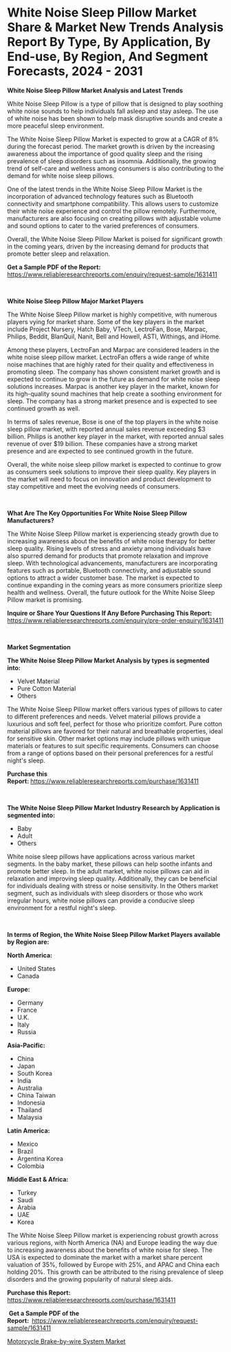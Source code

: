 <p><h1>White Noise Sleep Pillow Market Share & Market New Trends Analysis Report By Type, By Application, By End-use, By Region, And Segment Forecasts, 2024 - 2031</h1></p><p><strong>White Noise Sleep Pillow Market Analysis and Latest Trends</strong></p>
<p><p>White Noise Sleep Pillow is a type of pillow that is designed to play soothing white noise sounds to help individuals fall asleep and stay asleep. The use of white noise has been shown to help mask disruptive sounds and create a more peaceful sleep environment.</p><p>The White Noise Sleep Pillow Market is expected to grow at a CAGR of 8% during the forecast period. The market growth is driven by the increasing awareness about the importance of good quality sleep and the rising prevalence of sleep disorders such as insomnia. Additionally, the growing trend of self-care and wellness among consumers is also contributing to the demand for white noise sleep pillows.</p><p>One of the latest trends in the White Noise Sleep Pillow Market is the incorporation of advanced technology features such as Bluetooth connectivity and smartphone compatibility. This allows users to customize their white noise experience and control the pillow remotely. Furthermore, manufacturers are also focusing on creating pillows with adjustable volume and sound options to cater to the varied preferences of consumers.</p><p>Overall, the White Noise Sleep Pillow Market is poised for significant growth in the coming years, driven by the increasing demand for products that promote better sleep and relaxation.</p></p>
<p><strong>Get a Sample PDF of the Report:&nbsp;</strong> <a href="https://www.reliableresearchreports.com/enquiry/request-sample/1631411">https://www.reliableresearchreports.com/enquiry/request-sample/1631411</a></p>
<p>&nbsp;</p>
<p><strong>White Noise Sleep Pillow Major Market Players</strong></p>
<p><p>The White Noise Sleep Pillow market is highly competitive, with numerous players vying for market share. Some of the key players in the market include Project Nursery, Hatch Baby, VTech, LectroFan, Bose, Marpac, Philips, Beddit, BlanQuil, Nanit, Bell and Howell, ASTI, Withings, and iHome.</p><p>Among these players, LectroFan and Marpac are considered leaders in the white noise sleep pillow market. LectroFan offers a wide range of white noise machines that are highly rated for their quality and effectiveness in promoting sleep. The company has shown consistent market growth and is expected to continue to grow in the future as demand for white noise sleep solutions increases. Marpac is another key player in the market, known for its high-quality sound machines that help create a soothing environment for sleep. The company has a strong market presence and is expected to see continued growth as well.</p><p>In terms of sales revenue, Bose is one of the top players in the white noise sleep pillow market, with reported annual sales revenue exceeding $3 billion. Philips is another key player in the market, with reported annual sales revenue of over $19 billion. These companies have a strong market presence and are expected to see continued growth in the future.</p><p>Overall, the white noise sleep pillow market is expected to continue to grow as consumers seek solutions to improve their sleep quality. Key players in the market will need to focus on innovation and product development to stay competitive and meet the evolving needs of consumers.</p></p>
<p>&nbsp;</p>
<p><strong>What Are The Key Opportunities For White Noise Sleep Pillow Manufacturers?</strong></p>
<p><p>The White Noise Sleep Pillow market is experiencing steady growth due to increasing awareness about the benefits of white noise therapy for better sleep quality. Rising levels of stress and anxiety among individuals have also spurred demand for products that promote relaxation and improve sleep. With technological advancements, manufacturers are incorporating features such as portable, Bluetooth connectivity, and adjustable sound options to attract a wider customer base. The market is expected to continue expanding in the coming years as more consumers prioritize sleep health and wellness. Overall, the future outlook for the White Noise Sleep Pillow market is promising.</p></p>
<p><strong>Inquire or Share Your Questions If Any Before Purchasing This Report:</strong> <a href="https://www.reliableresearchreports.com/enquiry/pre-order-enquiry/1631411">https://www.reliableresearchreports.com/enquiry/pre-order-enquiry/1631411</a></p>
<p>&nbsp;</p>
<p><strong>Market Segmentation</strong></p>
<p><strong>The White Noise Sleep Pillow Market Analysis by types is segmented into:</strong></p>
<p><ul><li>Velvet Material</li><li>Pure Cotton Material</li><li>Others</li></ul></p>
<p><p>The White Noise Sleep Pillow market offers various types of pillows to cater to different preferences and needs. Velvet material pillows provide a luxurious and soft feel, perfect for those who prioritize comfort. Pure cotton material pillows are favored for their natural and breathable properties, ideal for sensitive skin. Other market options may include pillows with unique materials or features to suit specific requirements. Consumers can choose from a range of options based on their personal preferences for a restful night's sleep.</p></p>
<p><strong>Purchase this Report:&nbsp;</strong><a href="https://www.reliableresearchreports.com/purchase/1631411">https://www.reliableresearchreports.com/purchase/1631411</a></p>
<p>&nbsp;</p>
<p><strong>The White Noise Sleep Pillow Market Industry Research by Application is segmented into:</strong></p>
<p><ul><li>Baby</li><li>Adult</li><li>Others</li></ul></p>
<p><p>White noise sleep pillows have applications across various market segments. In the baby market, these pillows can help soothe infants and promote better sleep. In the adult market, white noise pillows can aid in relaxation and improving sleep quality. Additionally, they can be beneficial for individuals dealing with stress or noise sensitivity. In the Others market segment, such as individuals with sleep disorders or those who work irregular hours, white noise pillows can provide a conducive sleep environment for a restful night's sleep.</p></p>
<p>&nbsp;</p>
<p><strong>In terms of Region, the White Noise Sleep Pillow Market Players available by Region are:</strong></p>
<p>
    <p> <strong> North America: </strong>
        <ul>
            <li>United States</li>
            <li>Canada</li>
        </ul>
        </p> 
    <p> <strong> Europe: </strong>
        <ul>
            <li>Germany</li>
            <li>France</li>
            <li>U.K.</li>
            <li>Italy</li>
            <li>Russia</li>
        </ul>
        </p> 
    <p> <strong> Asia-Pacific: </strong>
        <ul>
            <li>China</li>
            <li>Japan</li>
            <li>South Korea</li>
            <li>India</li>
            <li>Australia</li>
            <li>China Taiwan</li>
            <li>Indonesia</li>
            <li>Thailand</li>
            <li>Malaysia</li>
        </ul>
        </p> 
    <p> <strong> Latin America: </strong>
        <ul>
            <li>Mexico</li>
            <li>Brazil</li>
            <li>Argentina Korea</li>
            <li>Colombia</li>
        </ul>
        </p> 
    <p> <strong> Middle East & Africa: </strong>
        <ul>
            <li>Turkey</li>
            <li>Saudi</li>
            <li>Arabia</li>
            <li>UAE</li>
            <li>Korea</li>
        </ul>
    </p>
    </p>
<p><p>The White Noise Sleep Pillow market is experiencing robust growth across various regions, with North America (NA) and Europe leading the way due to increasing awareness about the benefits of white noise for sleep. The USA is expected to dominate the market with a market share percent valuation of 35%, followed by Europe with 25%, and APAC and China each holding 20%. This growth can be attributed to the rising prevalence of sleep disorders and the growing popularity of natural sleep aids.</p></p>
<p><strong>Purchase this Report: </strong><a href="https://www.reliableresearchreports.com/purchase/1631411">https://www.reliableresearchreports.com/purchase/1631411</a></p>
<p>&nbsp;<strong>Get a Sample PDF of the Report:&nbsp;&nbsp;</strong><a href="https://www.reliableresearchreports.com/enquiry/request-sample/1631411">https://www.reliableresearchreports.com/enquiry/request-sample/1631411</a></p>
<p><strong></strong></p>
<p><p><a href="https://eight-handstand-8fb.notion.site/Global-Motorcycle-Brake-by-wire-System-Market-Size-and-Market-Trends-Insights-and-Projections-from--2deedce0017d40d19243a3232ead6138">Motorcycle Brake-by-wire System Market</a></p></p>